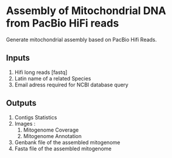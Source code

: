 # Assembly of Mitochondrial DNA from PacBio HiFi reads

Generate mitochondrial assembly based on PacBio Hifi Reads.

## Inputs

1. Hifi long reads [fastq]
2. Latin name of a related Species
3. Email adress required for NCBI database query 

## Outputs

1. Contigs Statistics
2. Images : 
   1. Mitogenome Coverage
   2. Mitogenome Annotation
3. Genbank file of the assembled mitogenome
4. Fasta file of the assembled mitogenome